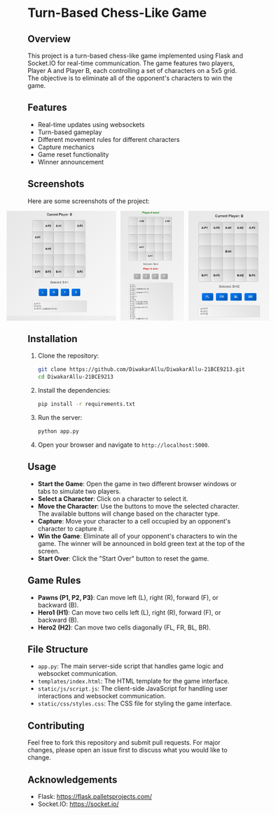 # Turn-Based Chess-Like Game

## Overview
This project is a turn-based chess-like game implemented using Flask and Socket.IO for real-time communication. The game features two players, Player A and Player B, each controlling a set of characters on a 5x5 grid. The objective is to eliminate all of the opponent's characters to win the game.

## Features
- Real-time updates using websockets
- Turn-based gameplay
- Different movement rules for different characters
- Capture mechanics
- Game reset functionality
- Winner announcement

## Screenshots

Here are some screenshots of the project:
<div style="display: flex; justify-content: center; gap: 10px;">
    <img src="static/Images/meanwhile.png" alt="Meanwhile Screenshot" width="250" height="250">
    <img src="static/Images/win2.png" alt="Winner Screenshot" width="250" height="250">
      <img src="static/Images/hero2.png" alt="Winner Screenshot" width="250" height="250">
    
</div>

## Installation
1. Clone the repository:
    ```bash
    git clone https://github.com/DiwakarAllu/DiwakarAllu-21BCE9213.git
    cd DiwakarAllu-21BCE9213
    ```

2. Install the dependencies:
    ```bash
    pip install -r requirements.txt
    ```

3. Run the server:
    ```bash
    python app.py
    ```

4. Open your browser and navigate to `http://localhost:5000`.

## Usage
- **Start the Game**: Open the game in two different browser windows or tabs to simulate two players.
- **Select a Character**: Click on a character to select it.
- **Move the Character**: Use the buttons to move the selected character. The available buttons will change based on the character type.
- **Capture**: Move your character to a cell occupied by an opponent's character to capture it.
- **Win the Game**: Eliminate all of your opponent's characters to win the game. The winner will be announced in bold green text at the top of the screen.
- **Start Over**: Click the "Start Over" button to reset the game.

## Game Rules
- **Pawns (P1, P2, P3)**: Can move left (L), right (R), forward (F), or backward (B).
- **Hero1 (H1)**: Can move two cells left (L), right (R), forward (F), or backward (B).
- **Hero2 (H2)**: Can move two cells diagonally (FL, FR, BL, BR).

## File Structure
- `app.py`: The main server-side script that handles game logic and websocket communication.
- `templates/index.html`: The HTML template for the game interface.
- `static/js/script.js`: The client-side JavaScript for handling user interactions and websocket communication.
- `static/css/styles.css`: The CSS file for styling the game interface.

## Contributing
Feel free to fork this repository and submit pull requests. For major changes, please open an issue first to discuss what you would like to change.

## Acknowledgements
- Flask: https://flask.palletsprojects.com/
- Socket.IO: https://socket.io/

